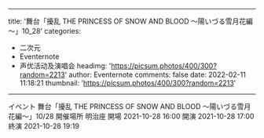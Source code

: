 
---
title: '舞台「擾乱 THE PRINCESS OF SNOW AND BLOOD ～陽いづる雪月花編～」10_28'
categories: 
 - 二次元
 - Eventernote
 - 声优活动及演唱会
headimg: 'https://picsum.photos/400/300?random=2213'
author: Eventernote
comments: false
date: 2022-02-11 11:18:21
thumbnail: 'https://picsum.photos/400/300?random=2213'
---

<div>   
イベント 舞台「擾乱 THE PRINCESS OF SNOW AND BLOOD ～陽いづる雪月花編～」10/28
開催場所 明治座
開場 2021-10-28 16:00
開演 2021-10-28 17:00
終演 2021-10-28 19:19
  
</div>
            